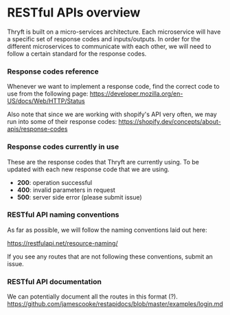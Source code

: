 # RESTful APIs overview

Thryft is built on a micro-services architecture. Each microservice will have a specific set of response codes and 
inputs/outputs. In order for the different microservices to communicate with each other, we will need to follow a certain
standard for the response codes.

### Response codes reference

Whenever we want to implement a response code, find the correct code to use from the following page: 
https://developer.mozilla.org/en-US/docs/Web/HTTP/Status

Also note that since we are working with shopify's API very often, we may run into some of their response codes: https://shopify.dev/concepts/about-apis/response-codes

### Response codes currently in use

These are the response codes that Thryft are currently using. To be updated with each new response code that we are using.

- **200**: operation successful
- **400**: invalid parameters in request
- **500**: server side error (please submit issue)


### RESTful API naming conventions 

As far as possible, we will follow the naming conventions laid out here: 

https://restfulapi.net/resource-naming/

If you see any routes that are not following these conventions, submit an issue.

### RESTful API documentation 

We can potentially document all the routes in this format (?).
https://github.com/jamescooke/restapidocs/blob/master/examples/login.md
